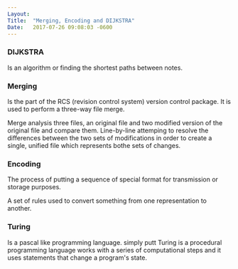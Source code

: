 ```yaml
---
Layout:	
Title:	"Merging, Encoding and DIJKSTRA"
Date:	2017-07-26 09:08:03 -0600
---
```



### DIJKSTRA

Is an algorithm or finding the shortest paths between notes.

### Merging

Is the part of the RCS (revision control system) version control package. It is used to perform a three-way file merge.

Merge analysis three files, an original file and two modified version of the original file and compare them. Line-by-line attemping to resolve the differences between the two sets of modifications in order to create a single, unified file which represents bothe sets of changes.

### Encoding

The process of putting a sequence of special format for transmission or storage purposes.

A set of rules  used to convert something from one representation to another.

### Turing

Is a pascal like programming language. simply putt Turing is a procedural programming language works with a series of computational steps and it uses statements that change a program's state.


